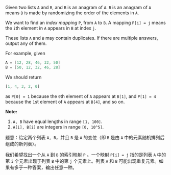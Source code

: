 Given two lists <code>A</code> and <code>B</code>, and <code>B</code> is an anagram of <code>A</code>. <code>B</code> is an anagram of <code>A</code> means <code>B</code> is made by randomizing the order of the elements in <code>A</code>.
</p><p>
We want to find an <i>index mapping</i> <code>P</code>, from <code>A</code> to <code>B</code>. A mapping <code>P[i] = j</code> means the <code>i</code>th element in <code>A</code> appears in <code>B</code> at index <code>j</code>.
</p><p>
These lists <code>A</code> and <code>B</code> may contain duplicates.  If there are multiple answers, output any of them.
</p>

<p>
For example, given

```cpp
A = [12, 28, 46, 32, 50]
B = [50, 12, 32, 46, 28] 
```

 
We should return

```haskell
[1, 4, 3, 2, 0]
```

as <code>P[0] = 1</code> because the <code>0</code>th element of <code>A</code> appears at <code>B[1]</code>,
and <code>P[1] = 4</code> because the <code>1</code>st element of <code>A</code> appears at <code>B[4]</code>,
and so on.
<p></p>

<p><b>Note:</b></p><ol>
<li><code>A, B</code> have equal lengths in range <code>[1, 100]</code>.</li>
<li><code>A[i], B[i]</code> are integers in range <code>[0, 10^5]</code>.</li>
</ol><p></p>


题意：给定两个列表  `A, B`，并且 `B` 是 `A` 的变位（即 `B` 是由 `A` 中的元素随机排列后组成的新列表）。

我们希望找出一个从 `A` 到 `B` 的索引映射 `P` 。一个映射 `P[i] = j` 指的是列表 `A` 中的第 `i` 个元素出现于列表 `B` 中的第 `j` 个元素上。列表 `A` 和 `B` 可能出现重复元素。如果有多于一种答案，输出任意一种。
 
